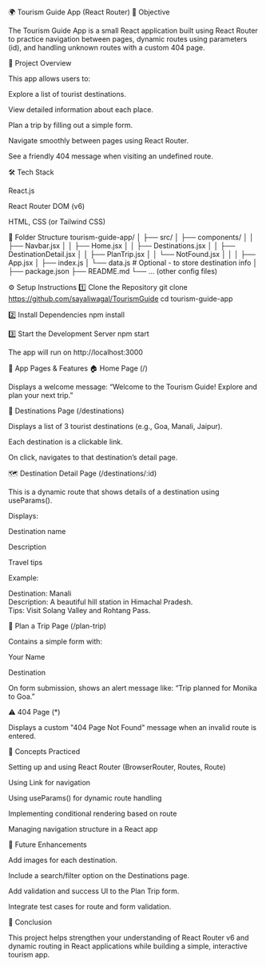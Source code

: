 🌍 Tourism Guide App (React Router)
🧭 Objective

The Tourism Guide App is a small React application built using React Router to practice navigation between pages, dynamic routes using parameters (id), and handling unknown routes with a custom 404 page.

🚀 Project Overview

This app allows users to:

Explore a list of tourist destinations.

View detailed information about each place.

Plan a trip by filling out a simple form.

Navigate smoothly between pages using React Router.

See a friendly 404 message when visiting an undefined route.

🛠️ Tech Stack

React.js

React Router DOM (v6)

HTML, CSS (or Tailwind CSS)

📁 Folder Structure
tourism-guide-app/
│
├── src/
│   ├── components/
│   │   ├── Navbar.jsx
│   │   ├── Home.jsx
│   │   ├── Destinations.jsx
│   │   ├── DestinationDetail.jsx
│   │   ├── PlanTrip.jsx
│   │   └── NotFound.jsx
│   │
│   ├── App.jsx
│   ├── index.js
│   └── data.js          # Optional - to store destination info
│
├── package.json
├── README.md
└── ... (other config files)

⚙️ Setup Instructions
1️⃣ Clone the Repository
git clone https://github.com/sayaliwagal/TourismGuide
cd tourism-guide-app

2️⃣ Install Dependencies
npm install

3️⃣ Start the Development Server
npm start


The app will run on http://localhost:3000

🧩 App Pages & Features
🏠 Home Page (/)

Displays a welcome message:
“Welcome to the Tourism Guide! Explore and plan your next trip.”

🌴 Destinations Page (/destinations)

Displays a list of 3 tourist destinations (e.g., Goa, Manali, Jaipur).

Each destination is a clickable link.

On click, navigates to that destination’s detail page.

🗺️ Destination Detail Page (/destinations/:id)

This is a dynamic route that shows details of a destination using useParams().

Displays:

Destination name

Description

Travel tips

Example:

Destination: Manali  
Description: A beautiful hill station in Himachal Pradesh.  
Tips: Visit Solang Valley and Rohtang Pass.

🧳 Plan a Trip Page (/plan-trip)

Contains a simple form with:

Your Name

Destination

On form submission, shows an alert message like:
“Trip planned for Monika to Goa.”

⚠️ 404 Page (*)

Displays a custom "404 Page Not Found" message when an invalid route is entered.

🧠 Concepts Practiced

Setting up and using React Router (BrowserRouter, Routes, Route)

Using Link for navigation

Using useParams() for dynamic route handling

Implementing conditional rendering based on route

Managing navigation structure in a React app

🧪 Future Enhancements

Add images for each destination.

Include a search/filter option on the Destinations page.

Add validation and success UI to the Plan Trip form.

Integrate test cases for route and form validation.

🏁 Conclusion

This project helps strengthen your understanding of React Router v6 and dynamic routing in React applications while building a simple, interactive tourism app.